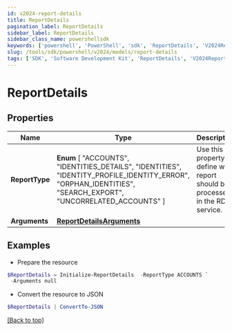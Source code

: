 ```yaml
---
id: v2024-report-details
title: ReportDetails
pagination_label: ReportDetails
sidebar_label: ReportDetails
sidebar_class_name: powershellsdk
keywords: ['powershell', 'PowerShell', 'sdk', 'ReportDetails', 'V2024ReportDetails'] 
slug: /tools/sdk/powershell/v2024/models/report-details
tags: ['SDK', 'Software Development Kit', 'ReportDetails', 'V2024ReportDetails']
---
```



# ReportDetails

## Properties

Name | Type | Description | Notes
------------ | ------------- | ------------- | -------------
**ReportType** |  **Enum** [  "ACCOUNTS",    "IDENTITIES_DETAILS",    "IDENTITIES",    "IDENTITY_PROFILE_IDENTITY_ERROR",    "ORPHAN_IDENTITIES",    "SEARCH_EXPORT",    "UNCORRELATED_ACCOUNTS" ] | Use this property to define what report should be processed in the RDE service. | [optional] 
**Arguments** | [**ReportDetailsArguments**](report-details-arguments) |  | [optional] 

## Examples

- Prepare the resource
```powershell
$ReportDetails = Initialize-ReportDetails  -ReportType ACCOUNTS `
 -Arguments null
```

- Convert the resource to JSON
```powershell
$ReportDetails | ConvertTo-JSON
```


[[Back to top]](#) 

